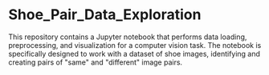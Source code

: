 # Shoe_Pair_Data_Exploration
This repository contains a Jupyter notebook that performs data loading, preprocessing, and visualization for a computer vision task. The notebook is specifically designed to work with a dataset of shoe images, identifying and creating pairs of "same" and "different" image pairs.
